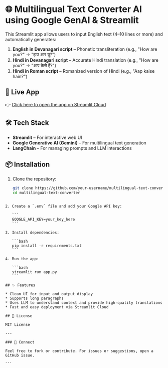 
# 🌐 Multilingual Text Converter AI using Google GenAI & Streamlit

This Streamlit app allows users to input English text (4–10 lines or more) and automatically generates:

1. **English in Devanagari script** – Phonetic transliteration (e.g., "How are you?" → "हाउ आर यू?")
2. **Hindi in Devanagari script** – Accurate Hindi translation (e.g., "How are you?" → "आप कैसे हैं?")
3. **Hindi in Roman script** – Romanized version of Hindi (e.g., "Aap kaise hain?")

## 🚀 Live App

👉 [Click here to open the app on Streamlit Cloud](https://your-streamlit-app-url)

## 🛠️ Tech Stack

- **Streamlit** – For interactive web UI
- **Google Generative AI (Gemini)** – For multilingual text generation
- **LangChain** – For managing prompts and LLM interactions

## 📦 Installation

1. Clone the repository:
   ```bash
   git clone https://github.com/your-username/multilingual-text-converter.git
   cd multilingual-text-converter
````

2. Create a `.env` file and add your Google API key:

   ```
   GOOGLE_API_KEY=your_key_here
   ```

3. Install dependencies:

   ```bash
   pip install -r requirements.txt
   ```

4. Run the app:

   ```bash
   streamlit run app.py
   ```

## ✨ Features

* Clean UI for input and output display
* Supports long paragraphs
* Uses LLM to understand context and provide high-quality translations
* Fast and easy deployment via Streamlit Cloud

## 📄 License

MIT License

---

### 🔗 Connect

Feel free to fork or contribute. For issues or suggestions, open a GitHub issue.

```
